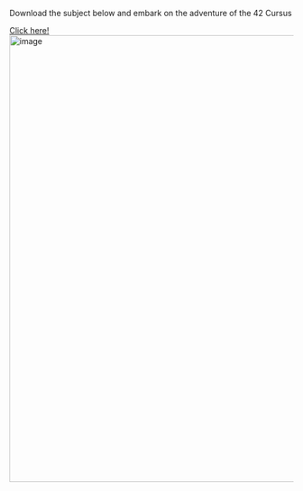 Download the subject below and embark on the adventure of the 42 Cursus

[Click here!](https://github.com/marn11/libft/files/15405571/en.subject.pdf)
<img width="792" alt="image" src="https://github.com/marn11/libft/assets/93012774/2e8788f0-75ff-4acf-89d8-09fdfc62d6cf">
